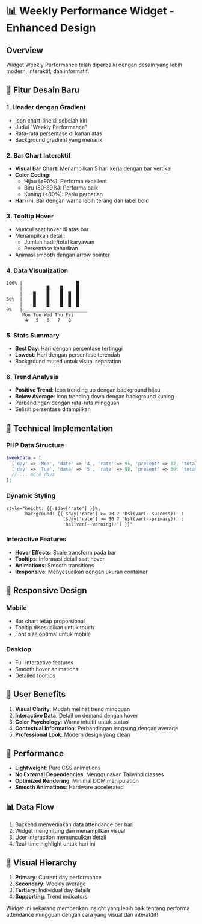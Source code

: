 # 📊 Weekly Performance Widget - Enhanced Design

## Overview

Widget Weekly Performance telah diperbaiki dengan desain yang lebih modern, interaktif, dan
informatif.

## 🎨 Fitur Desain Baru

### 1. **Header dengan Gradient**

- Icon chart-line di sebelah kiri
- Judul "Weekly Performance"
- Rata-rata persentase di kanan atas
- Background gradient yang menarik

### 2. **Bar Chart Interaktif**

- **Visual Bar Chart**: Menampilkan 5 hari kerja dengan bar vertikal
- **Color Coding**:
  - Hijau (≥90%): Performa excellent
  - Biru (80-89%): Performa baik
  - Kuning (<80%): Perlu perhatian
- **Hari ini**: Bar dengan warna lebih terang dan label bold

### 3. **Tooltip Hover**

- Muncul saat hover di atas bar
- Menampilkan detail:
  - Jumlah hadir/total karyawan
  - Persentase kehadiran
- Animasi smooth dengan arrow pointer

### 4. **Data Visualization**

```
100% |                    █
     |         █    █     █
     |    █    █    █  █  █
50%  |    █    █    █  █  █
     |    █    █    █  █  █
0%   |________________________
      Mon Tue Wed Thu Fri
       4   5   6   7   8
```

### 5. **Stats Summary**

- **Best Day**: Hari dengan persentase tertinggi
- **Lowest**: Hari dengan persentase terendah
- Background muted untuk visual separation

### 6. **Trend Analysis**

- **Positive Trend**: Icon trending up dengan background hijau
- **Below Average**: Icon trending down dengan background kuning
- Perbandingan dengan rata-rata mingguan
- Selisih persentase ditampilkan

## 🔧 Technical Implementation

### PHP Data Structure

```php
$weekData = [
  ['day' => 'Mon', 'date' => '4', 'rate' => 95, 'present' => 32, 'total' => 34],
  ['day' => 'Tue', 'date' => '5', 'rate' => 88, 'present' => 30, 'total' => 34],
  // ... more days
];
```

### Dynamic Styling

```blade
style="height: {{ $day['rate'] }}%;
       background: {{ $day['rate'] >= 90 ? 'hsl(var(--success))' :
                     ($day['rate'] >= 80 ? 'hsl(var(--primary))' :
                     'hsl(var(--warning))') }}"
```

### Interactive Features

- **Hover Effects**: Scale transform pada bar
- **Tooltips**: Informasi detail saat hover
- **Animations**: Smooth transitions
- **Responsive**: Menyesuaikan dengan ukuran container

## 📱 Responsive Design

### Mobile

- Bar chart tetap proporsional
- Tooltip disesuaikan untuk touch
- Font size optimal untuk mobile

### Desktop

- Full interactive features
- Smooth hover animations
- Detailed tooltips

## 🎯 User Benefits

1. **Visual Clarity**: Mudah melihat trend mingguan
2. **Interactive Data**: Detail on demand dengan hover
3. **Color Psychology**: Warna intuitif untuk status
4. **Contextual Information**: Perbandingan langsung dengan average
5. **Professional Look**: Modern design yang clean

## 🚀 Performance

- **Lightweight**: Pure CSS animations
- **No External Dependencies**: Menggunakan Tailwind classes
- **Optimized Rendering**: Minimal DOM manipulation
- **Smooth Animations**: Hardware accelerated

## 📊 Data Flow

1. Backend menyediakan data attendance per hari
2. Widget menghitung dan menampilkan visual
3. User interaction memunculkan detail
4. Real-time highlight untuk hari ini

## 🎨 Visual Hierarchy

1. **Primary**: Current day performance
2. **Secondary**: Weekly average
3. **Tertiary**: Individual day details
4. **Supporting**: Trend indicators

Widget ini sekarang memberikan insight yang lebih baik tentang performa attendance mingguan dengan
cara yang visual dan interaktif!
